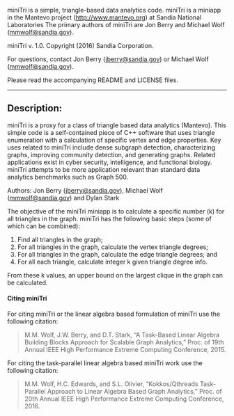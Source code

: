 miniTri is a simple, triangle-based data analytics code.  miniTri is a miniapp
in the Mantevo project (http://www.mantevo.org) at Sandia National Laboratories
The primary authors of miniTri are Jon Berry and Michael Wolf (mmwolf@sandia.gov).

miniTri v. 1.0. Copyright (2016) Sandia Corporation.

For questions, contact Jon Berry (jberry@sandia.gov) or Michael Wolf (mmwolf@sandia.gov).

Please read the accompanying README and LICENSE files.

------------------------------------------------
Description:
------------------------------------------------

miniTri is a proxy for a class of triangle based data analytics (Mantevo).
This simple code is a self-contained piece of C++ software that
uses triangle enumeration with a calculation of specific  vertex and edge properties.
Key uses related to miniTri include 
dense subgraph detection, characterizing graphs, improving community detection, and 
generating graphs.
Related applications exist in cyber security, intelligence, and functional biology.
miniTri attempts to be more application relevant than standard data analytics 
benchmarks such as Graph 500.

Authors: Jon Berry (jberry@sandia.gov), Michael Wolf (mmwolf@sandia.gov)
   and Dylan Stark

The objective of the miniTri miniapp is to calculate a specific number (k) for all triangles
in the graph. miniTri has the following basic steps (some of which can be combined):

1. Find all triangles in the graph;
2. For all triangles in the graph, calculate the vertex triangle degrees;
3. For all triangles in the graph, calculate the edge triangle degrees; and
4. For all each triangle, calculate integer k given triangle degree info.

From these k values,  an upper bound on the largest clique in the graph can be
calculated. 

#### Citing miniTri

For citing miniTri or the linear algebra based formulation of miniTri use the following
citation:

> M.M. Wolf, J.W. Berry, and D.T. Stark, “A Task-Based Linear Algebra Building Blocks Approach for Scalable Graph Analytics,” Proc. of 19th Annual IEEE High Performance Extreme Computing Conference, 2015.


For citing the task-parallel linear algebra based miniTri work use the following citation:

> M.M. Wolf, H.C. Edwards, and S.L. Olivier, “Kokkos/Qthreads Task-Parallel Approach to Linear Algebra Based Graph Analytics,” Proc. of 20th Annual IEEE High Performance Extreme Computing Conference, 2016.